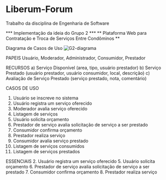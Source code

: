 # Liberum-Forum
Trabalho da disciplina de Engenharia de Software

*** Implementação da ideia do Grupo 2 ***
**  Plataforma Web para Contratação e Troca de Serviços Entre Condôminos **

Diagrama de Casos de Uso
![G2-diagrama](https://user-images.githubusercontent.com/80012798/160193272-8abdfb5f-17d3-43c7-9abb-6c3f358cf648.png)

PAPEIS
Usuário, Moderador, Administrador, Consumidor, Prestador
    
RECURSOS
a) Serviço Disponível (area, tipo, usuário prestador)
b) Serviço Prestado (usuário prestador, usuário consumidor, local, descrição)
c) Avaliação de Serviço Prestado (serviço prestado, nota, comentário)

CASOS DE USO
1. Usuário se inscreve no sistema
2. Usuário registra um serviço oferecido
3. Moderador avalia serviço oferecido
4. Listagem de serviços
5. Usuário solicita orçamento
6. Prestador de serviço avalia solicitação de serviço a ser prestado
7. Consumidor confirma orçamento
8. Prestador realiza serviço
9. Consumidor avalia serviço prestado
10. Listagem de serviços consumidos
11. Listagem de serviços prestados

ESSENCIAIS
2. Usuário registra um serviço oferecido
5. Usuário solicita orçamento
6. Prestador de serviço avalia solicitação de serviço a ser prestado
7. Consumidor confirma orçamento
8. Prestador realiza serviço

